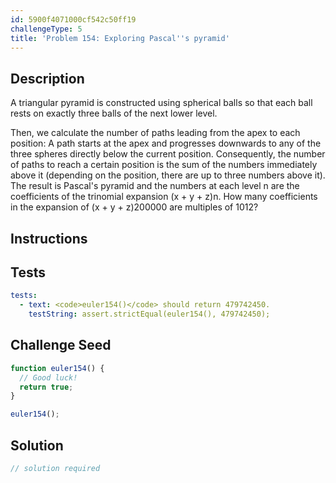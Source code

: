 ```yaml
---
id: 5900f4071000cf542c50ff19
challengeType: 5
title: 'Problem 154: Exploring Pascal''s pyramid'
---
```


## Description
<section id='description'>
A triangular pyramid is constructed using spherical balls so that each ball rests on exactly three balls of the next lower level.

Then, we calculate the number of paths leading from the apex to each position:
A path starts at the apex and progresses downwards to any of the three spheres directly below the current position.
Consequently, the number of paths to reach a certain position is the sum of the numbers immediately above it (depending on the position, there are up to three numbers above it).
The result is Pascal's pyramid and the numbers at each level n are the coefficients of the trinomial expansion
(x + y + z)n.
How many coefficients in the expansion of (x + y + z)200000 are multiples of 1012?
</section>

## Instructions
<section id='instructions'>

</section>

## Tests
<section id='tests'>

```yml
tests:
  - text: <code>euler154()</code> should return 479742450.
    testString: assert.strictEqual(euler154(), 479742450);

```

</section>

## Challenge Seed
<section id='challengeSeed'>

<div id='js-seed'>

```js
function euler154() {
  // Good luck!
  return true;
}

euler154();
```

</div>



</section>

## Solution
<section id='solution'>

```js
// solution required
```
</section>

